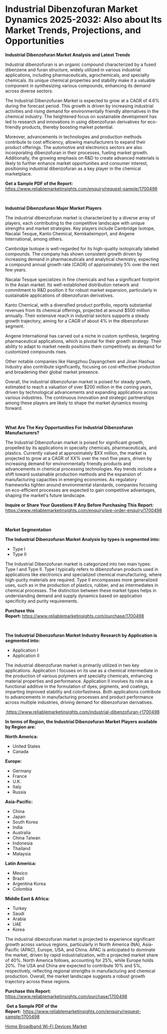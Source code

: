 <p><h1>Industrial Dibenzofuran Market Dynamics 2025-2032: Also about Its Market Trends, Projections, and Opportunities</h1></p><p><strong>Industrial Dibenzofuran Market Analysis and Latest Trends</strong></p>
<p><p>Industrial dibenzofuran is an organic compound characterized by a fused dibenzene and furan structure, widely utilized in various industrial applications, including pharmaceuticals, agrochemicals, and specialty chemicals. Its unique chemical properties and stability make it a valuable component in synthesizing various compounds, enhancing its demand across diverse sectors.</p><p>The Industrial Dibenzofuran Market is expected to grow at a CAGR of 4.6% during the forecast period. This growth is driven by increasing industrial activities and rising demand for environmentally friendly alternatives in the chemical industry. The heightened focus on sustainable development has led to research and innovations in using dibenzofuran derivatives for eco-friendly products, thereby boosting market potential.</p><p>Moreover, advancements in technologies and production methods contribute to cost efficiency, allowing manufacturers to expand their product offerings. The automotive and electronics sectors are also incorporating dibenzofuran in their processes, fueling market growth. Additionally, the growing emphasis on R&D to create advanced materials is likely to further enhance market opportunities and consumer interest, positioning industrial dibenzofuran as a key player in the chemical marketplace.</p></p>
<p><strong>Get a Sample PDF of the Report:&nbsp;</strong> <a href="https://www.reliablemarketinsights.com/enquiry/request-sample/1700498?utm_campaign=2013&utm_medium=2&utm_source=Github&utm_content=ia&utm_term=09012025&utm_id=industrial-dibenzofuran">https://www.reliablemarketinsights.com/enquiry/request-sample/1700498</a></p>
<p>&nbsp;</p>
<p><strong>Industrial Dibenzofuran Major Market Players</strong></p>
<p><p>The industrial dibenzofuran market is characterized by a diverse array of players, each contributing to the competitive landscape with unique strengths and market strategies. Key players include Cambridge Isotope, Nacalai Tesque, Kanto Chemical, Kemikalieimport, and Angene International, among others.</p><p>Cambridge Isotope is well-regarded for its high-quality isotopically labeled compounds. The company has shown consistent growth driven by increasing demand in pharmaceuticals and analytical chemistry, expecting a compound annual growth rate (CAGR) of approximately 5% over the next few years.</p><p>Nacalai Tesque specializes in fine chemicals and has a significant footprint in the Asian market. Its well-established distribution network and commitment to R&D position it for robust market expansion, particularly in sustainable applications of dibenzofuran derivatives.</p><p>Kanto Chemical, with a diversified product portfolio, reports substantial revenues from its chemical offerings, projected at around $500 million annually. Their extensive reach in industrial sectors supports a steady growth trajectory, aiming for a CAGR of about 4% in the dibenzofuran segment.</p><p>Angene International has carved out a niche in custom synthesis, targeting pharmaceutical applications, which is pivotal for their growth strategy. Their ability to adapt to market needs positions them competitively as demand for customized compounds rises.</p><p>Other notable companies like Hangzhou Dayangchem and Jinan Haohua Industry also contribute significantly, focusing on cost-effective production and broadening their global market presence.</p><p>Overall, the industrial dibenzofuran market is poised for steady growth, estimated to reach a valuation of over $200 million in the coming years, driven by technological advancements and expanding applications across various industries. The continuous innovation and strategic partnerships among these players are likely to shape the market dynamics moving forward.</p></p>
<p>&nbsp;</p>
<p><strong>What Are The Key Opportunities For Industrial Dibenzofuran Manufacturers?</strong></p>
<p><p>The Industrial Dibenzofuran market is poised for significant growth, propelled by its applications in specialty chemicals, pharmaceuticals, and plastics. Currently valued at approximately $XX million, the market is projected to grow at a CAGR of XX% over the next five years, driven by increasing demand for environmentally friendly products and advancements in chemical processing technologies. Key trends include a shift toward sustainable production methods and the expansion of manufacturing capacities in emerging economies. As regulatory frameworks tighten around environmental standards, companies focusing on eco-efficient processes are expected to gain competitive advantages, shaping the market's future landscape.</p></p>
<p><strong>Inquire or Share Your Questions If Any Before Purchasing This Report:</strong> <a href="https://www.reliablemarketinsights.com/enquiry/pre-order-enquiry/1700498?utm_campaign=2013&utm_medium=2&utm_source=Github&utm_content=ia&utm_term=09012025&utm_id=industrial-dibenzofuran">https://www.reliablemarketinsights.com/enquiry/pre-order-enquiry/1700498</a></p>
<p>&nbsp;</p>
<p><strong>Market Segmentation</strong></p>
<p><strong>The Industrial Dibenzofuran Market Analysis by types is segmented into:</strong></p>
<p><ul><li>Type I</li><li>Type II</li></ul></p>
<p><p>The Industrial Dibenzofuran market is categorized into two main types: Type I and Type II. Type I typically refers to dibenzofuran products used in applications like electronics and specialized chemical manufacturing, where high-purity materials are required. Type II encompasses more generalized uses, such as in the production of plastics, rubber, and as intermediates in chemical processes. The distinction between these market types helps in understanding demand and supply dynamics based on application specificity and purity requirements.</p></p>
<p><strong>Purchase this Report:&nbsp;</strong><a href="https://www.reliablemarketinsights.com/purchase/1700498?utm_campaign=2013&utm_medium=2&utm_source=Github&utm_content=ia&utm_term=09012025&utm_id=industrial-dibenzofuran">https://www.reliablemarketinsights.com/purchase/1700498</a></p>
<p>&nbsp;</p>
<p><strong>The Industrial Dibenzofuran Market Industry Research by Application is segmented into:</strong></p>
<p><ul><li>Application I</li><li>Application II</li></ul></p>
<p><p>The industrial dibenzofuran market is primarily utilized in two key applications. Application I focuses on its use as a chemical intermediate in the production of various polymers and specialty chemicals, enhancing material properties and performance. Application II involves its role as a functional additive in the formulation of dyes, pigments, and coatings, imparting improved stability and colorfastness. Both applications contribute to advancements in manufacturing processes and product performance across multiple industries, driving demand for dibenzofuran derivatives.</p></p>
<p><a href="https://www.reliablemarketinsights.com/industrial-dibenzofuran-r1700498?utm_campaign=2013&utm_medium=2&utm_source=Github&utm_content=ia&utm_term=09012025&utm_id=industrial-dibenzofuran">&nbsp;https://www.reliablemarketinsights.com/industrial-dibenzofuran-r1700498</a></p>
<p><strong>In terms of Region, the Industrial Dibenzofuran Market Players available by Region are:</strong></p>
<p>
    <p> <strong> North America: </strong>
        <ul>
            <li>United States</li>
            <li>Canada</li>
        </ul>
        </p> 
    <p> <strong> Europe: </strong>
        <ul>
            <li>Germany</li>
            <li>France</li>
            <li>U.K.</li>
            <li>Italy</li>
            <li>Russia</li>
        </ul>
        </p> 
    <p> <strong> Asia-Pacific: </strong>
        <ul>
            <li>China</li>
            <li>Japan</li>
            <li>South Korea</li>
            <li>India</li>
            <li>Australia</li>
            <li>China Taiwan</li>
            <li>Indonesia</li>
            <li>Thailand</li>
            <li>Malaysia</li>
        </ul>
        </p> 
    <p> <strong> Latin America: </strong>
        <ul>
            <li>Mexico</li>
            <li>Brazil</li>
            <li>Argentina Korea</li>
            <li>Colombia</li>
        </ul>
        </p> 
    <p> <strong> Middle East & Africa: </strong>
        <ul>
            <li>Turkey</li>
            <li>Saudi</li>
            <li>Arabia</li>
            <li>UAE</li>
            <li>Korea</li>
        </ul>
    </p>
    </p>
<p><p>The industrial dibenzofuran market is projected to experience significant growth across various regions, particularly in North America (NA), Asia-Pacific (APAC), Europe, USA, and China. APAC is anticipated to dominate the market, driven by rapid industrialization, with a projected market share of 40%. North America follows, accounting for 25%, while Europe holds 20%. The USA and China are expected to contribute 10% and 5%, respectively, reflecting regional strengths in manufacturing and chemical production. Overall, the market landscape suggests a robust growth trajectory across these regions.</p></p>
<p><strong>Purchase this Report: </strong><a href="https://www.reliablemarketinsights.com/purchase/1700498?utm_campaign=2013&utm_medium=2&utm_source=Github&utm_content=ia&utm_term=09012025&utm_id=industrial-dibenzofuran">https://www.reliablemarketinsights.com/purchase/1700498</a></p>
<p>&nbsp;<strong>Get a Sample PDF of the Report:&nbsp;&nbsp;</strong><a href="https://www.reliablemarketinsights.com/enquiry/request-sample/1700498?utm_campaign=2013&utm_medium=2&utm_source=Github&utm_content=ia&utm_term=09012025&utm_id=industrial-dibenzofuran">https://www.reliablemarketinsights.com/enquiry/request-sample/1700498</a></p>
<p><strong></strong></p>
<p><p><a href="https://github.com/MarciaRunte/Market-Research-Report-List-1/blob/main/home-broadband-wi-fi-devices-market.md?utm_campaign=2013&utm_medium=2&utm_source=Github&utm_content=ia&utm_term=09012025&utm_id=industrial-dibenzofuran">Home Broadband Wi-Fi Devices Market</a></p></p>